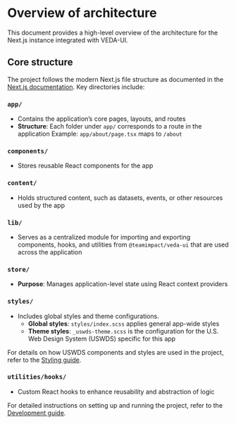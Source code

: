 # Overview of architecture

This document provides a high-level overview of the architecture for the Next.js instance integrated with VEDA-UI.

## Core structure

The project follows the modern Next.js file structure as documented in the [Next.js documentation](https://nextjs.org/docs/app/building-your-application). Key directories include:

### `app/`
- Contains the application’s core pages, layouts, and routes
- **Structure**: Each folder under `app/` corresponds to a route in the application
  Example: `app/about/page.tsx` maps to `/about`

### `components/`
- Stores reusable React components for the app

### `content/`
- Holds structured content, such as datasets, events, or other resources used by the app

### `lib/`
- Serves as a centralized module for importing and exporting components, hooks, and utilities from `@teamimpact/veda-ui` that are used across the application

### `store/`
- **Purpose**: Manages application-level state using React context providers

### `styles/`
- Includes global styles and theme configurations.
    - **Global styles**: `styles/index.scss` applies general app-wide styles
    - **Theme styles**: `_uswds-theme.scss` is the configuration for the U.S. Web Design System (USWDS) specific for this app

For details on how USWDS components and styles are used in the project, refer to the [Styling guide](./STYLING.md).

### `utilities/hooks/`
- Custom React hooks to enhance reusability and abstraction of logic

For detailed instructions on setting up and running the project, refer to the [Development guide](./DEVELOPMENT.md).
